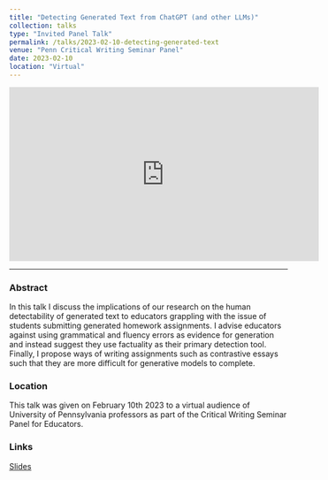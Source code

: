```yaml
---
title: "Detecting Generated Text from ChatGPT (and other LLMs)"
collection: talks
type: "Invited Panel Talk"
permalink: /talks/2023-02-10-detecting-generated-text
venue: "Penn Critical Writing Seminar Panel"
date: 2023-02-10
location: "Virtual"
---
```


<iframe src="https://docs.google.com/presentation/d/e/2PACX-1vSpkUjfh8oYOo3DJwUuCxMWId1a7n-9eUnpvqFOHDvcBax4kDv2u71iwilDd7k6JUGGDrW1mQbafCxr/embed?start=false&loop=false&delayms=3000" frameborder="0" width="560" height="315" allowfullscreen="true" mozallowfullscreen="true" webkitallowfullscreen="true"></iframe>

-------
### Abstract
In this talk I discuss the implications of our research on the human detectability of generated text to educators grappling with the issue of students submitting generated homework assignments. I advise educators against using grammatical and fluency errors as evidence for generation and instead suggest they use factuality as their primary detection tool. Finally, I propose ways of writing assignments such as contrastive essays such that they are more difficult for generative models to complete.

### Location
This talk was given on February 10th 2023 to a virtual audience of University of Pennsylvania professors as part of the Critical Writing Seminar Panel for Educators.

### Links
[Slides](https://docs.google.com/presentation/d/1hDzAzlpteyCoKdHxqQtvDulCy0x95fCdZxzUZTdDRbA/edit?usp=sharing)